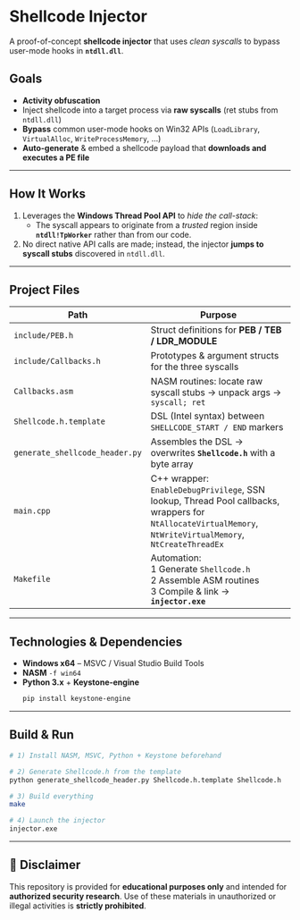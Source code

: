 # Shellcode Injector

A proof-of-concept **shellcode injector** that uses *clean syscalls* to bypass user-mode hooks in **`ntdll.dll`**.

## Goals

- **Activity obfuscation**  
- Inject shellcode into a target process via **raw syscalls** (ret stubs from `ntdll.dll`)  
- **Bypass** common user-mode hooks on Win32 APIs (`LoadLibrary`, `VirtualAlloc`, `WriteProcessMemory`, …)  
- **Auto-generate** & embed a shellcode payload that **downloads and executes a PE file**  

---

##  How It Works

1. Leverages the **Windows Thread Pool API** to *hide the call-stack*:  
   - The syscall appears to originate from a *trusted* region inside **`ntdll!TpWorker`** rather than from our code.  
2. No direct native API calls are made; instead, the injector **jumps to syscall stubs** discovered in `ntdll.dll`.

---

## Project Files

| Path | Purpose |
|------|---------|
| `include/PEB.h` | Struct definitions for **PEB / TEB / LDR_MODULE** |
| `include/Callbacks.h` | Prototypes & argument structs for the three syscalls |
| `Callbacks.asm` | NASM routines: locate raw syscall stubs → unpack args → `syscall; ret` |
| `Shellcode.h.template` | DSL (Intel syntax) between `SHELLCODE_START / END` markers |
| `generate_shellcode_header.py` | Assembles the DSL → overwrites **`Shellcode.h`** with a byte array |
| `main.cpp` | C++ wrapper: `EnableDebugPrivilege`, SSN lookup, Thread Pool callbacks, wrappers for<br>`NtAllocateVirtualMemory`, `NtWriteVirtualMemory`, `NtCreateThreadEx` |
| `Makefile` | Automation: <br>1 Generate `Shellcode.h`<br>2 Assemble ASM routines<br>3 Compile & link → **`injector.exe`** |

---

##  Technologies & Dependencies

- **Windows x64** – MSVC / Visual Studio Build Tools  
- **NASM** `-f win64`  
- **Python 3.x** + **Keystone-engine**  
  ```bash
  pip install keystone-engine


---

##  Build & Run

```bash
# 1) Install NASM, MSVC, Python + Keystone beforehand

# 2) Generate Shellcode.h from the template
python generate_shellcode_header.py Shellcode.h.template Shellcode.h

# 3) Build everything
make

# 4) Launch the injector
injector.exe
```

---

## 🚫 Disclaimer

This repository is provided for **educational purposes only** and intended for **authorized security research**.
Use of these materials in unauthorized or illegal activities is **strictly prohibited**.


